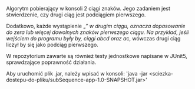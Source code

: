 Algorytm pobierający w konsoli 2 ciągi znaków.
Jego zadaniem jest stwierdzenie, czy drugi ciąg jest podciągiem pierwszego.

Dodatkowo, każde wystąpienie „*” w drugim ciągu, oznacza dopasowanie do zera lub więcej dowolnych znaków pierwszego ciągu. Na przykład, jeśli wejściem do programu były by, ciągi abcd oraz a*c, wówczas drugi ciąg liczył by się jako podciąg pierwszego. 

W repozytorium zawarte są również testy jednostkowe napisane w JUnit5, sprawdzające poprawność działania.


Aby uruchomić plik .jar, należy wpisać w konsoli: 'java -jar <sciezka-dostepu-do-pliku/subSequence-app-1.0-SNAPSHOT.jar>'
